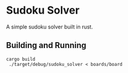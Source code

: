 # Sudoku Solver
A simple sudoku solver built in rust. 

## Building and Running 
```
cargo build
 ./target/debug/sudoku_solver < boards/board
```



